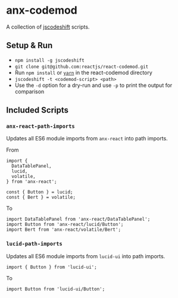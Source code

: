 # anx-codemod

A collection of [jscodeshift] scripts.

## Setup & Run

- `npm install -g jscodeshift`
- `git clone git@github.com:reactjs/react-codemod.git`
- Run `npm install` or [`yarn`](yarn) in the react-codemod directory
- `jscodeshift -t <codemod-script> <path>`
- Use the `-d` option for a dry-run and use `-p` to print the output for
  comparison

## Included Scripts

### `anx-react-path-imports`

Updates all ES6 module imports from `anx-react` into path imports.

From

```
import {
  DataTablePanel,
  lucid,
  volatile,
} from 'anx-react';

const { Button } = lucid;
const { Bert } = volatile;
```

To

```
import DataTablePanel from 'anx-react/DataTablePanel';
import Button from 'anx-react/lucid/Button';
import Bert from 'anx-react/volatile/Bert';
```

### `lucid-path-imports`

Updates all ES6 module imports from `lucid-ui` into path imports.

```
import { Button } from 'lucid-ui';
```

To

```
import Button from 'lucid-ui/Button';
```

[jscodeshift]: https://github.com/facebook/jscodeshift
[yarn]: https://yarnpkg.com/en/
